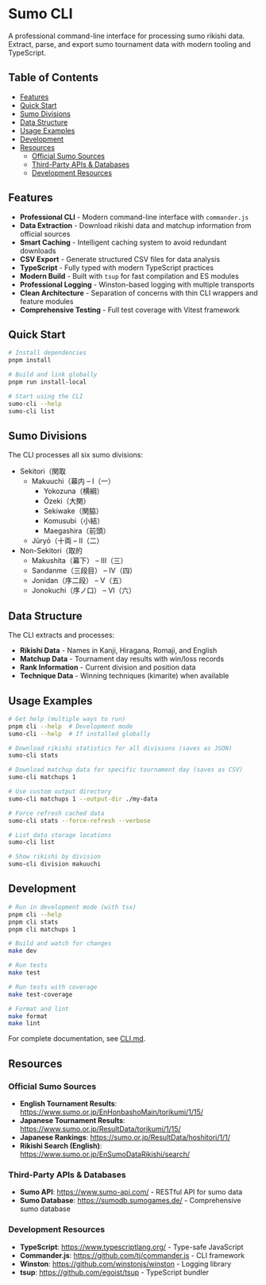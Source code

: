 <!-- omit in toc -->
# Sumo CLI

A professional command-line interface for processing sumo rikishi data. Extract, parse, and export sumo tournament data with modern tooling and TypeScript.

<!-- omit in toc -->
## Table of Contents

- [Features](#features)
- [Quick Start](#quick-start)
- [Sumo Divisions](#sumo-divisions)
- [Data Structure](#data-structure)
- [Usage Examples](#usage-examples)
- [Development](#development)
- [Resources](#resources)
  - [Official Sumo Sources](#official-sumo-sources)
  - [Third-Party APIs \& Databases](#third-party-apis--databases)
  - [Development Resources](#development-resources)

## Features

- **Professional CLI** - Modern command-line interface with `commander.js`
- **Data Extraction** - Download rikishi data and matchup information from official sources
- **Smart Caching** - Intelligent caching system to avoid redundant downloads
- **CSV Export** - Generate structured CSV files for data analysis
- **TypeScript** - Fully typed with modern TypeScript practices
- **Modern Build** - Built with `tsup` for fast compilation and ES modules
- **Professional Logging** - Winston-based logging with multiple transports
- **Clean Architecture** - Separation of concerns with thin CLI wrappers and feature modules
- **Comprehensive Testing** - Full test coverage with Vitest framework

## Quick Start

```bash
# Install dependencies
pnpm install

# Build and link globally
pnpm run install-local

# Start using the CLI
sumo-cli --help
sumo-cli list
```

## Sumo Divisions

The CLI processes all six sumo divisions:

- Sekitori（関取
  - Makuuchi（幕内 – I（一）
    - Yokozuna（横綱）
    - Ōzeki（大関）
    - Sekiwake（関脇）
    - Komusubi（小結）
    - Maegashira（前頭）
  - Jūryō（十両 – II（二）
- Non-Sekitori（取的
  - Makushita（幕下） – III（三）
  - Sandanme（三段目） – IV（四）
  - Jonidan（序二段） – V（五）
  - Jonokuchi（序ノ口） – VI（六）

## Data Structure

The CLI extracts and processes:

- **Rikishi Data** - Names in Kanji, Hiragana, Romaji, and English
- **Matchup Data** - Tournament day results with win/loss records
- **Rank Information** - Current division and position data
- **Technique Data** - Winning techniques (kimarite) when available

## Usage Examples

```bash
# Get help (multiple ways to run)
pnpm cli --help  # Development mode
sumo-cli --help  # If installed globally

# Download rikishi statistics for all divisions (saves as JSON)
sumo-cli stats

# Download matchup data for specific tournament day (saves as CSV)
sumo-cli matchups 1

# Use custom output directory
sumo-cli matchups 1 --output-dir ./my-data

# Force refresh cached data
sumo-cli stats --force-refresh --verbose

# List data storage locations
sumo-cli list

# Show rikishi by division
sumo-cli division makuuchi
```

## Development

```bash
# Run in development mode (with tsx)
pnpm cli --help
pnpm cli stats
pnpm cli matchups 1

# Build and watch for changes
make dev

# Run tests
make test

# Run tests with coverage
make test-coverage

# Format and lint
make format
make lint
```

For complete documentation, see [CLI.md](./CLI.md).

## Resources

### Official Sumo Sources

- **English Tournament Results**: <https://www.sumo.or.jp/EnHonbashoMain/torikumi/1/15/>
- **Japanese Tournament Results**: <https://www.sumo.or.jp/ResultData/torikumi/1/15/>
- **Japanese Rankings**: <https://sumo.or.jp/ResultData/hoshitori/1/1/>
- **Rikishi Search (English)**: <https://www.sumo.or.jp/EnSumoDataRikishi/search/>

### Third-Party APIs & Databases

- **Sumo API**: <https://www.sumo-api.com/> - RESTful API for sumo data
- **Sumo Database**: <https://sumodb.sumogames.de/> - Comprehensive sumo database

### Development Resources

- **TypeScript**: <https://www.typescriptlang.org/> - Type-safe JavaScript
- **Commander.js**: <https://github.com/tj/commander.js> - CLI framework
- **Winston**: <https://github.com/winstonjs/winston> - Logging library
- **tsup**: <https://github.com/egoist/tsup> - TypeScript bundler
